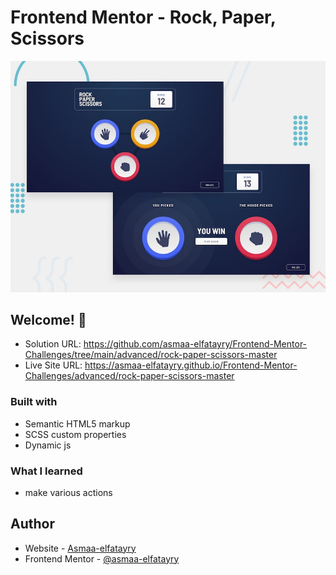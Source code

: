 # Frontend Mentor - Rock, Paper, Scissors

![Design preview for the Rock, Paper, Scissors coding challenge](./design/desktop-preview.jpg)

## Welcome! 👋

- Solution URL: https://github.com/asmaa-elfatayry/Frontend-Mentor-Challenges/tree/main/advanced/rock-paper-scissors-master
- Live Site URL: https://asmaa-elfatayry.github.io/Frontend-Mentor-Challenges/advanced/rock-paper-scissors-master

### Built with

- Semantic HTML5 markup
- SCSS custom properties
- Dynamic js

### What I learned

- make various actions

## Author

- Website - [Asmaa-elfatayry](https://github.com/asmaa-elfatayry)
- Frontend Mentor - [@asmaa-elfatayry](https://www.frontendmentor.io/profile/asmaa-elfatayry)
